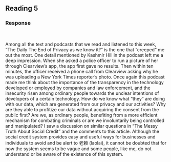 ## Reading 5
### **Response**
<br/>

Among all the text and podcasts that we read and listened to this week, “The Daily The End of Privacy as we know it?” is the one that “creeped” me out the most. One detail mentioned by Kashmir Hill in the podcast left me a deep impression. When she asked a police officer to run a picture of her through Clearview’s app, the app first gave no results. Then within ten minutes, the officer received a phone call from Clearview asking why he was uploading a New York Times reporter’s photo.
Once again this podcast made me think about the importance of the transparency in the technology developed or employed by companies and law enforcement, and the insecurity risen among ordinary people towards the unclear intentions of developers of a certain technology. How do we know what “they” are doing with our data, which are generated from our privacy and our activities? Why are they able to profitize our data without acquiring the consent from the public first? Are we, as ordinary people, benefiting from a more efficient mechanism for combating criminals or are we involuntarily being controlled and manipulated? I saw a discussion on similar questions in “The Messy Truth About Social Credit” and the comments to this article. Although the social credit system provides easy and useful ways for businesses and individuals to avoid and be alert to 老赖 (laolai), it cannot be doubted that for now the system seems to be vague and some people, like me, do not understand or be aware of the existence of this system.
